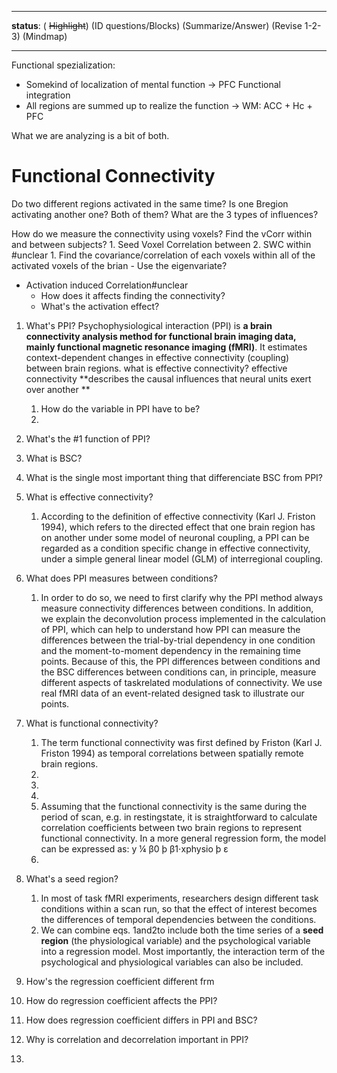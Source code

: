 -------------------------
**status**: 
 ( ~~Highlight~~) (ID questions/Blocks) (Summarize/Answer) (Revise 1-2-3) (Mindmap)
 
-----------------------------------------------------------------------------------------

Functional spezialization: 
- Somekind of localization of mental function -> PFC
Functional integration
- All regions are summed up to realize the function -> WM: ACC + Hc + PFC

What we are analyzing is a bit of both. 

# Functional Connectivity
Do two different regions activated in the same time? Is one Bregion activating another one? Both of them? 
What are the 3 types of influences?


How do we measure the connectivity using voxels?
	Find the vCorr within and between subjects?
	1. Seed Voxel Correlation between
	2. SWC within #unclear
		1. Find the covariance/correlation of each voxels within all of the activated voxels of the brian
	- Use the eigenvariate?
- Activation induced Correlation#unclear
	- How does it affects finding the connectivity?
	- What's the activation effect?


1. What's PPI?
	Psychophysiological interaction (PPI) is **a brain connectivity analysis method for functional brain imaging data, mainly functional magnetic resonance imaging (fMRI)**. It estimates context-dependent changes in effective connectivity (coupling) between brain regions.
	what is effective connectivity?
	effective connectivity **describes the causal influences that neural units exert over another
	**
	1. How do the variable in PPI have to be? 
	2. 
3. What's the #1 function of PPI?
4. What is BSC?
5. What is the single most important thing that differenciate BSC from PPI?
6. What is effective connectivity?
	1. According to the definition of effective connectivity (Karl J. Friston 1994), which refers to the directed effect that one brain region has on another under some model of neuronal coupling, a PPI can be regarded as a condition specific change in effective connectivity, under a simple general linear model (GLM) of interregional coupling.
7. What does PPI measures between conditions?
	1. In order to do so, we need to first clarify why the PPI method always measure connectivity differences between conditions. In addition, we explain the deconvolution process implemented in the calculation of PPI, which can help to understand how PPI can measure the differences between the trial-by-trial dependency in one condition and the moment-to-moment dependency in the remaining time points. Because of this, the PPI differences between conditions and the BSC differences between conditions can, in principle, measure different aspects of taskrelated modulations of connectivity. We use real fMRI data of an event-related designed task to illustrate our points.
8. What is functional connectivity?
	1. The term functional connectivity was first defined by Friston (Karl J. Friston 1994) as temporal correlations between spatially remote brain regions.
	2. 
	3. 
	4. 
	5. Assuming that the functional connectivity is the same during the period of scan, e.g. in restingstate, it is straightforward to calculate correlation coefficients between two brain regions to represent functional connectivity. In a more general regression form, the model can be expressed as: y ¼ β0 þ β1⋅xphysio þ ε
	6. 
9. What's a seed region?
	1. In most of task fMRI experiments, researchers design different task conditions within a scan run, so that the effect of interest becomes the differences of temporal dependencies between the conditions. 
	2. We can combine eqs. 1and2to include both the time series of a **seed region** (the physiological variable) and the psychological variable into a regression model. Most importantly, the interaction term of the psychological and physiological variables can also be included.

9. How's the regression coefficient different frm
10. How do regression coefficient affects the PPI?
11. How does regression coefficient differs in PPI and BSC?
12. Why is correlation and decorrelation important in PPI?
13. 